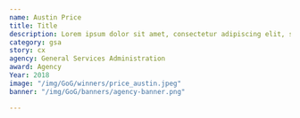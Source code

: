 ```yaml
---
name: Austin Price
title: Title
description: Lorem ipsum dolor sit amet, consectetur adipiscing elit, sed do eiusmod tempor incididunt ut labore et dolore magna aliqua.
category: gsa
story: cx
agency: General Services Administration
award: Agency
Year: 2018
image: "/img/GoG/winners/price_austin.jpeg"
banner: "/img/GoG/banners/agency-banner.png"

---
```

